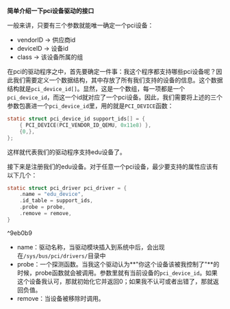 **简单介绍一下pci设备驱动的接口**

一般来讲，只要有三个参数就能唯一确定一个pci设备：

* vendorID -> 供应商id
* deviceID -> 设备id
* class -> 该设备所属的组

在pci的驱动程序之中，首先要确定一件事：我这个程序都支持哪些pci设备呢？因此我们需要定义一个数据结构，其中存放了所有我们支持的设备的信息。这个数据结构就是`pci_device_id[]`。显然，这是一个数组，每一项都是一个`pci_device_id`，而这一个id就对应了一个pci设备。因此，我们需要将上述的三个参数包裹进一个`pci_device_id`里，用的就是`PCI_DEVICE`函数：

```c
static struct pci_device_id support_ids[] = {
	{ PCI_DEVICE(PCI_VENDOR_ID_QEMU, 0x11e8) },
	{0,},
};
```

这样就代表我们的驱动程序支持edu设备了。

接下来是注册我们的edu设备。对于任意一个pci设备，最少要支持的属性应该有以下几个：

```c
static struct pci_driver pci_driver = {
	.name = "edu_device",
	.id_table = support_ids,
	.probe = probe,
	.remove = remove,
}
```

^9eb0b9

* name：驱动名称，当驱动模块插入到系统中后，会出现在`/sys/bus/pci/drivers/`目录中
* probe：一个探测函数。当我这个驱动认为**"你这个设备该被我控制了"**的时候，probe函数就会被调用。参数里就有当前设备的`pci_device_id`。如果这个设备我认可，那就初始化它并返回0；如果我不认可或者出错了，那就返回负值。
* remove：当设备被移除时调用。

